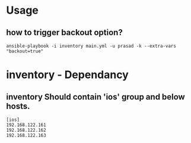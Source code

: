 # Usage

## how to trigger backout option?

```
ansible-playbook -i inventory main.yml -u prasad -k --extra-vars "backout=true"
```

# inventory - Dependancy

## inventory Should contain 'ios' group and below hosts.

```
[ios]
192.168.122.161
192.168.122.162
192.168.122.163
```